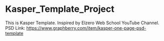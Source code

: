 # Kasper_Template_Project
This is Kasper Template.
Inspired by Elzero Web School YouTube Channel.
PSD Link: https://www.graphberry.com/item/kasper-one-page-psd-template
